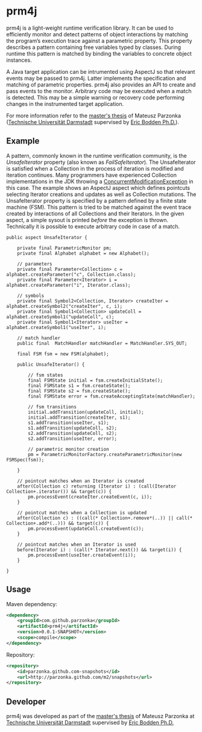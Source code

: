 # prm4j

prm4j is a light-weight runtime verification library. It can be used to efficiently monitor and detect patterns of object interactions by matching the program’s execution trace against a parametric property. This property describes a pattern containing free variables typed by classes. During runtime this pattern is matched by binding the variables to concrete object instances.

A Java target application can be intrumented using AspectJ so that relevant events may be passed to prm4j. Latter implements the specification and matching of parametric properties. prm4j also provides an API to create and pass events to the monitor.  Arbitrary code may be executed when a match is detected. This may be a simple warning or recovery code performing changes in the instrumented target application.

For more information refer to the [master's thesis][2] of Mateusz Parzonka ([Technische Universität Darmstadt][3] supervised by [Eric Bodden Ph.D.][4]).

## Example

A pattern, commonly known in the runtime verification community, is the *UnsafeIterator* property (also known as *FailSafeIterator*). The UnsafeIterator is satisfied when a Collection in the process of iteration is modified and iteration continues. Many programmers have experienced Collection implementations in the JDK throwing a [ConcurrentModificationException][1] in this case. The example shows an AspectJ aspect which defines pointcuts selecting Iterator creations and updates as well as Collection mutations. The UnsafeIterator property is specified by a pattern defined by a finite state machine (FSM). This pattern is tried to be matched against the event trace created by interactions of all Collections and their Iterators. In the given aspect, a simple sysout is printed *before* the exception is thrown. Technically it is possible to execute arbitrary code in case of a match.

```aspectj
public aspect UnsafeIterator {
    
    private final ParametricMonitor pm;
    private final Alphabet alphabet = new Alphabet();

    // parameters
    private final Parameter<Collection> c = alphabet.createParameter("c", Collection.class);
    private final Parameter<Iterator> i = alphabet.createParameter("i", Iterator.class);

    // symbols
    private final Symbol2<Collection, Iterator> createIter = alphabet.createSymbol2("createIter", c, i);
    private final Symbol1<Collection> updateColl = alphabet.createSymbol1("updateColl", c);
    private final Symbol1<Iterator> useIter = alphabet.createSymbol1("useIter", i);

    // match handler
    public final  MatchHandler matchHandler = MatchHandler.SYS_OUT;
    
    final FSM fsm = new FSM(alphabet);

    public UnsafeIterator() {
	
		// fsm states
		final FSMState initial = fsm.createInitialState();
		final FSMState s1 = fsm.createState();
		final FSMState s2 = fsm.createState();
		final FSMState error = fsm.createAcceptingState(matchHandler);
    	
		// fsm transitions
		initial.addTransition(updateColl, initial);
		initial.addTransition(createIter, s1);
		s1.addTransition(useIter, s1);
		s1.addTransition(updateColl, s2);
		s2.addTransition(updateColl, s2);
		s2.addTransition(useIter, error);
    	
		// parametric monitor creation
		pm = ParametricMonitorFactory.createParametricMonitor(new FSMSpec(fsm));
	
    }

	// pointcut matches when an Iterator is created
    after(Collection c) returning (Iterator i) : (call(Iterator Collection+.iterator()) && target(c)) {
		pm.processEvent(createIter.createEvent(c, i));
    }

	// pointcut matches when a Collection is updated
    after(Collection c) : ((call(* Collection+.remove*(..)) || call(* Collection+.add*(..))) && target(c)) {
		pm.processEvent(updateColl.createEvent(c));
    }

	// pointcut matches when an Iterator is used
    before(Iterator i) : (call(* Iterator.next()) && target(i)) {
		pm.processEvent(useIter.createEvent(i));
    }

}
```

## Usage

Maven dependency:

```xml
<dependency>
    <groupId>com.github.parzonka</groupId>
    <artifactId>prm4j</artifactId>
    <version>0.0.1-SNAPSHOT</version>
    <scope>compile</scope>
</dependency>
```

Repository:

```xml
<repository>
    <id>parzonka.github.com-snapshots</id>
    <url>http://parzonka.github.com/m2/snapshots</url>
</repository>
```

## Developer

prm4j was developed as part of the [master's thesis][2] of Mateusz Parzonka at [Technische Universität Darmstadt][3] supervised by [Eric Bodden Ph.D.][4]

  [1]: http://docs.oracle.com/javase/6/docs/api/java/util/ConcurrentModificationException.html
  [2]: https://github.com/parzonka/prm4j/raw/master/docs/msc-thesis.pdf
  [3]: http://www.ec-spride.tu-darmstadt.de/csf/sse/index.en.jsp
  [4]: http://www.bodden.de/
